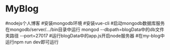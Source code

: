 # MyBlog
#nodejs个人博客
#安装mongodb环境
#安装vue-cli
#启动mongodb数据库服务 在mongodb/server/.../bin目录中运行  mongod --dbpath=blogData中的db文件夹路径 --port=27017
#运行blogData中的app.js开启node服务器
#在my-blog中运行npm run dev即可运行
